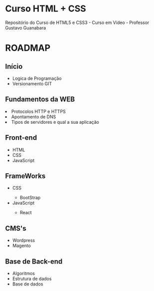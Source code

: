 # Curso HTML + CSS
Repositório do Curso de HTML5 e CSS3 - Curso em Vídeo - Professor Gustavo Guanabara

<h1>ROADMAP</h1>
<h2>Início</h2>
<ul>
<li>Logica de Programação</li>
<li>Versionamento GIT</li>
</ul>
<h2>Fundamentos da WEB</h2>
    <li>Protocolos HTTP e HTTPS</li>
    <li>Apontamento de DNS</li>
    <li>Tipos de servidores e qual a sua aplicação</li>
    </ul>
<h2>Front-end</h2>
<ul>
    <li>HTML</li>
    <li>CSS</li>
    <li>JavaScript</li>
</ul>
<h2>FrameWorks</h2>
<ul>
    <li>CSS</li>
    <ul>
        <li>BootStrap</li>
    </ul>
    <li>JavaScript</li>
    <ul>
        <li>React</li>
    </ul>
</ul>
<h2>CMS's</h2>
<ul>
    <li>Wordpress</li>
    <li>Magento</li>
</ul>
<h2>Base de Back-end</h2>
<ul>
    <li>Algoritmos</li>
    <li>Estrutura de dados</li>
    <li>Base de dados</li>
</ul>

